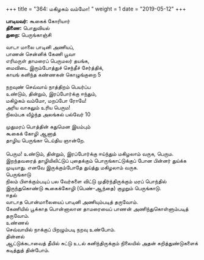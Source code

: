 ﻿+++
title = "364: மகிழகம் வம்மோ!  "
weight = 1
date = "2019-05-12"
+++

**பாடியவர்:** கூகைக் கோரியார்  
**திணை:** பொதுவியல்  
**துறை:** பெருங்காஞ்சி  
  
வாடா மாலை பாடினி அணியப்,  
பாணன் சென்னிக் கேணி பூவா  
எரிமருள் தாமரைப் பெருமலர் தயங்க,  
மைவிடை இரும்போத்துச் செந்தீச் சேர்த்திக்,  
காயங் கனிந்த கண்ணகன் கொழுங்குறை 5  
  
நறவுண் செவ்வாய் நாத்திறம் பெயர்ப்ப  
உண்டும், தின்றும், இரப்போர்க்கு ஈந்தும்,  
மகிழ்கம் வம்மோ, மறப்போ ரோயே!  
அரிய வாகலும் உரிய பெரும!  
நிலம்பக வீழ்ந்த அலங்கல் பல்வேர் 10  
  
முதுமரப் பொத்தின் கதுமென இயம்பும்  
கூகைக் கோழி ஆனாத்  
தாழிய பெருங்கா டெய்திய ஞான்றே.  
   
பெரும! உண்டும், தின்றும், இரப்போர்க்கு ஈய்ந்தும் மகிழலாம் வருக, பெரும. இறந்தவரைத் தாழியிலிட்டுப் புதைக்கும் பொருங்காட்டுக்குப் போன பின்னர் துய்க்க முடியாது. எனவே இருக்கும்போதே துய்த்து மகிழலாம் வருக.  
பெருங்காடு  
நிலம் பிளக்கும்படிப் பல வேர்களை விட்டு முதிர்ந்திருக்கும் மரப் பொந்தில் இருந்துகொண்டு கூகைக்கோழி (பெண்-ஆந்தை) குழறும் பெருங்காடு.  
ஈதல்  
வாடாத பொன்மாலையைப் பாடினி அணியும்படித் தருவோம்.  
கேணியில் பூக்காத பொன்னாலான தாமரையைப் பாணன் அணிந்துகொள்ளும்படித் தருவோம்.  
உண்ணல்  
செவ்வாயில் நாக்குப் பிறழும்படி நறவு உண்போம்.  
தின்னல்  
ஆட்டுக்கடாவைத் தீயில் சுட்டு உடல் கனிந்திருக்கும் நிலையில் அதன் கறித்துண்டுகளைக் கடித்துத் தின்போம்.  
